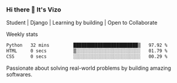 ### Hi there 👋 It's Vizo

Student | Django | Learning by building | Open to Collaborate

Weekly stats
<!--START_SECTION:waka-->

```txt
Python   32 mins         ████████████████████████▒   97.92 %
HTML     0 secs          ▒░░░░░░░░░░░░░░░░░░░░░░░░   01.79 %
CSS      0 secs          ░░░░░░░░░░░░░░░░░░░░░░░░░   00.29 %
```

<!--END_SECTION:waka-->


Passionate about solving real-world problems by building amazing softwares.
